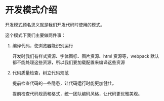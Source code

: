 # 开发模式介绍

开发模式顾名思义就是我们开发代码时使用的模式。

这个模式下我们主要做两件事：

1. 编译代码，使浏览器能识别运行

    开发时我们有样式资源、字体图标、图片资源、html 资源等，webpack 默认都不能处理这些资源，所以我们要加载配置来编译这些资源

2. 代码质量检查，树立代码规范

    提前检查代码的一些隐患，让代码运行时能更加健壮。

    提前检查代码规范和格式，统一团队编码风格，让代码更优雅美观。
